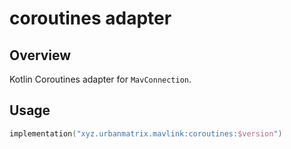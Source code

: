 # coroutines adapter

## Overview

Kotlin Coroutines adapter for `MavConnection`.

## Usage

```kotlin
implementation("xyz.urbanmatrix.mavlink:coroutines:$version")
```
